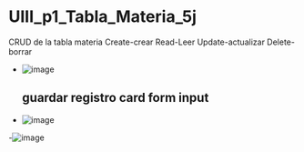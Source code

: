 # UIII_p1_Tabla_Materia_5j
CRUD de la tabla  materia  Create-crear Read-Leer Update-actualizar Delete-borrar
- ![image](https://github.com/user-attachments/assets/58418ee6-b37f-4b83-89db-5649995051e9)
  ## guardar registro card form input
- ![image](https://github.com/user-attachments/assets/3b87e63e-2770-4021-b39d-b7ddfcad3497)

-![image](https://github.com/user-attachments/assets/920aae92-0982-41f7-a5e8-6c5c520b92fd)

